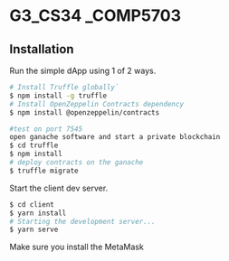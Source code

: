 # G3_CS34 \_COMP5703

## Installation

Run the simple dApp using 1 of 2 ways.

```sh
# Install Truffle globally`
$ npm install -g truffle
# Install OpenZeppelin Contracts dependency 
$ npm install @openzeppelin/contracts
```

```sh
#test on port 7545
open ganache software and start a private blockchain
$ cd truffle
$ npm install
# deploy contracts on the ganache
$ truffle migrate
```

Start the client dev server.

```sh
$ cd client
$ yarn install
# Starting the development server...
$ yarn serve
```

Make sure you install the MetaMask
